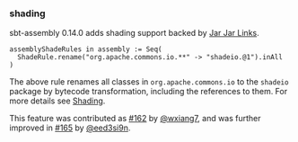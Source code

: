   [1]: https://code.google.com/archive/p/jarjar/
  [162]: https://github.com/sbt/sbt-assembly/pull/162
  [165]: https://github.com/sbt/sbt-assembly/pull/165
  [@wxiang7]: https://github.com/wxiang7
  [@eed3si9n]: https://github.com/eed3si9n

### shading

sbt-assembly 0.14.0 adds shading support backed by [Jar Jar Links][1].

    assemblyShadeRules in assembly := Seq(
      ShadeRule.rename("org.apache.commons.io.**" -> "shadeio.@1").inAll
    )

The above rule renames all classes in `org.apache.commons.io` to the `shadeio` package by bytecode transformation, including the references to them. For more details see [Shading](https://github.com/sbt/sbt-assembly#shading).

This feature was contributed as [#162][162] by [@wxiang7][@wxiang7], and was further improved in [#165][165] by [@eed3si9n][@eed3si9n].
